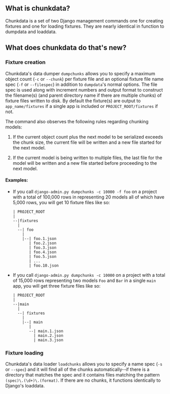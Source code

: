 ## What is chunkdata?

Chunkdata is a set of two Django management commands one for creating fixtures and one for loading fixtures.  They are nearly identical in function to dumpdata and loaddata.

## What does chunkdata do that's new?

### Fixture creation
Chunkdata's data dumper `dumpchunks` allows you to specify a maximum object count (`-c` or `--chunk`) per fixture file and an optional fixture file name spec (`-f` or `--filespec`) in addition to `dumpdata`'s normal options. The file spec is used along with increment numbers and output format to construct the filename(s) (and parent directory name if there are multiple chunks) of fixture files written to disk. By default the fixture(s) are output to `app_name/fixtures` if a single app is included or `PROJECT_ROOT/fixtures` if not.

The command also observes the following rules regarding chunking models:

1. If the current object count plus the next model to be serialized exceeds the chunk size, the current file will be written and a new file started for the next model.

2. If the current model is being written to multiple files, the last file for the model will be written and a new file started before proceeding to the next model.

#### Examples:
* If you call `django-admin.py dumpchunks -c 10000 -f foo` on a project with a total of 100,000 rows in representing 20 models all of which have 5,000 rows, you will get 10 fixture files like so: 
    ```
    | PROJECT_ROOT
    |
    --|fixtures
      |
      --| foo
        |
        |--| foo.1.json
           | foo.2.json
           | foo.3.json
           | foo.4.json
           | foo.5.json
           | ...
           | foo.10.json
    ```

* If you call `django-admin.py dumpchunks -c 10000` on a project with a total of 15,000 rows representing two models `Foo` and `Bar` in a single `main` app, you will get three fixture files like so:
    ```
    | PROJECT_ROOT
    |
    --|main
      |
      --| fixtures
        |
        |--| main
           |
           --| main.1.json
             | main.2.json
             | main.3.json
    ```

### Fixture loading
Chunkdata's data loader `loadchunks` allows you to specify a name spec (`-s` or `--spec`) and it will find all of the chunks automatically--if there is a directory that matches the spec and it contains files matching the pattern `(spec)\.(\d+)\.(format)`. If there are no chunks, it functions identically to Django's loaddata.